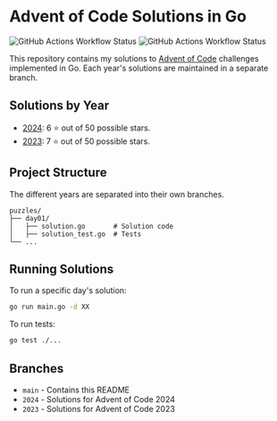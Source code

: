 # Advent of Code Solutions in Go
![GitHub Actions Workflow Status](https://img.shields.io/github/actions/workflow/status/martindotexe/AoC/go.yml?branch=2024&style=flat&logo=adventofcode&logoSize=auto&label=2024&labelColor=%230E0E24)
![GitHub Actions Workflow Status](https://img.shields.io/github/actions/workflow/status/martindotexe/AoC/go.yml?branch=2023&style=flat&logo=adventofcode&logoSize=auto&label=2023&labelColor=%230E0E24)

This repository contains my solutions to [Advent of Code](https://adventofcode.com/) challenges implemented in Go. 
Each year's solutions are maintained in a separate branch.

## Solutions by Year

- [2024](https://github.com/martindotexe/AoC/tree/2024): 6 ⭐ out of 50 possible stars.
- [2023](https://github.com/martindotexe/AoC/tree/2023): 7 ⭐ out of 50 possible stars.

## Project Structure

The different years are separated into their own branches. 
```
puzzles/
├── day01/
│   ├── solution.go       # Solution code
│   ├── solution_test.go  # Tests
└── ...
```

## Running Solutions

To run a specific day's solution:

```bash
go run main.go -d XX
```

To run tests:

```bash
go test ./...
```

## Branches

- `main` - Contains this README
- `2024` - Solutions for Advent of Code 2024
- `2023` - Solutions for Advent of Code 2023

